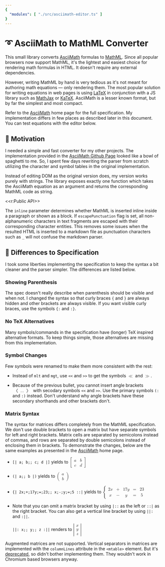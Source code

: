 ```yaml
---
{
  "modules": [ "./src/asciimath-editor.ts" ]
}
---
```

# ➰ AsciiMath to MathML Converter

This small library converts [AsciiMath][] formulas to [MathML][]. Since all
popular browsers now support MathML, it's the lightest and easiest choice for
rendering math formulas in HTML. It doesn't require any external dependencies.

However, writing MathML by hand is very tedious as it's not meant for authoring
math equations &mdash; only rendering them. The most popular solution for
writing equations in web pages is using [LaTeX][] in conjunction with a JS 
library such as [MathJax][] or [KaTeX][]. AsciiMath is a lesser known format, 
but by far the simplest and most compact.

Refer to the [AsciiMath][] home page for the full specification. My 
implementation differs in few places as described later in this document. You 
can test equations with the editor below.

<asciimath-editor value="sum_{i=1}^n i^3=({n(n+1)}/2)^2"></asciimath-editor>

## 🍝 Motivation

I needed a simple and fast converter for my other projects. The implementation
provided in the [AsciiMath Github Page][] looked like a bowl of spaghetti to me.
So, I spent few days rewriting the parser from scratch utilizing the character 
and symbol tables in the original implementation.

Instead of editing DOM as the original version does, my version works purely 
with strings. The library exposes exactly one function which takes the AsciiMath 
equation as an argument and returns the corresponding MathML code as string.

<<r:Public API>>

The `inline` parameter determines whether MathML is inserted inline inside a
paragraph or shown as a block. If `escapePunctuation` flag is set, all 
non-alphanumeric characters in text fragments are escaped with their 
corresponding character entities. This removes some issues when the resulted 
HTML is inserted to a markdown file as punctuation characters such as `_` will 
not confuse the markdown parser.

## 🗽 Differences to Specification

I took some liberties implementing the specification to keep the syntax a bit
cleaner and the parser simpler. The differences are listed below.

### Showing Parenthesis

The spec doesn't really describe when parenthesis should be visible and when 
not. I changed the syntax so that curly braces `{` and `}` are always hidden 
and other brackets are always visible. If you want visible curly braces, use the 
symbols `{:` and `:}`.

### No TeX Alternatives

Many symbols/commands in the specification have (longer) TeX inspired 
alternative formats. To keep things simple, those alternatives are missing from
this implementation. 

### Symbol Changes

Few symbols were renamed to make them more consistent with the rest:

- Instead of `mlt` and `mgt`, use `<<` and `>>` to get the symbols 
  <math display="inline"><mo>≪</mo></math> and 
  <math display="inline"><mo>≫</mo></math>.

- Because of the previous bullet, you cannot insert angle brackets 
  <math display="inline"><mrow><mo>〈</mo><mo>...</mo><mo>〉</mo></mrow></math>
  with secodary symbols `<<` and `>>`. Use the primary symbols `(:` and `:)` 
  instead. Don't understand why angle brackets have these secondary shorthands 
  and other brackets don't.
  
### Matrix Syntax

The syntax for matrices differs completely from the MathML specification. We
don't use double brackets to open a matrix but have separate symbols for left
and right brackets. Matrix cells are separated by semicolons instead of commas, 
and rows are separated by double semicolons instead of enclosing them in 
brackets. To demonstrate the changes, below are the same examples as presented 
in the [AsciiMath][] home page.

- `[| a; b;; c; d |]` yields to 
  <math display="inline">
    <mstyle displaystyle="true">
      <mrow>
        <mo>[</mo>
        <mtable>
          <mtr>
            <mtd>
              <mi>a</mi>
            </mtd>
            <mtd>
              <mi>b</mi>
            </mtd>
          </mtr>
          <mtr>
            <mtd>
              <mi>c</mi>
            </mtd>
            <mtd>
              <mi>d</mi>
            </mtd>
          </mtr>
        </mtable>
        <mo>]</mo>
      </mrow>
    </mstyle>
  </math>

- `(| a;; b |)` yields to
  <math display="inline">
    <mstyle displaystyle="true">
      <mrow>
        <mo>(</mo>
        <mtable>
          <mtr>
            <mtd>
              <mi>a</mi>
            </mtd>
          </mtr>
          <mtr>
            <mtd>
              <mi>b</mi>
            </mtd>
          </mtr>
        </mtable>
        <mo>)</mo>
      </mrow>
    </mstyle>
  </math>

- `{| 2x;+;17y;=;23;; x;-;y;=;5 ::|` yields to 
  <math display="inline">
    <mstyle displaystyle="true">
      <mrow>
        <mo>{</mo>
        <mtable>
          <mtr>
            <mtd>
              <mn>2</mn>
              <mi>x</mi>
            </mtd>
            <mtd>
              <mo>+</mo>
            </mtd>
            <mtd>
              <mn>17</mn>
              <mi>y</mi>
            </mtd>
            <mtd>
              <mo>=</mo>
            </mtd>
            <mtd>
              <mn>23</mn>
            </mtd>
          </mtr>
          <mtr>
            <mtd>
              <mi>x</mi>
            </mtd>
            <mtd>
              <mo>−</mo>
            </mtd>
            <mtd>
              <mi>y</mi>
            </mtd>
            <mtd>
              <mo>=</mo>
            </mtd>
            <mtd>
              <mn>5</mn>
            </mtd>
          </mtr>
        </mtable>
      </mrow>
    </mstyle>
  </math>

- Note that you can omit a matrix bracket by using `|::` as the left or `::|` as 
  the right bracket. You can also get a vertical line bracket by using `||:` 
  and `:||`.

  `||: x;; y;; z :||` renders to
  <math display="inline">
    <mstyle displaystyle="true">
      <mrow>
        <mo>|</mo>
        <mtable>
          <mtr>
            <mtd>
              <mi>x</mi>
            </mtd>
          </mtr>
          <mtr>
            <mtd>
              <mi>y</mi>
            </mtd>
          </mtr>
          <mtr>
            <mtd>
              <mi>z</mi>
            </mtd>
          </mtr>
        </mtable>
        <mo>|</mo>
      </mrow>
    </mstyle>
  </math>

Augmented matrices are not supported. Vertical separators in matrices are 
implemented with the `columnLines` attribute in the `<mtable>` element. But it's 
[deprecated][], so didn't bother implementing them. They wouldn't work in 
Chromium based browsers anyway.
 
[AsciiMath]: https://asciimath.org/
[MathML]: https://developer.mozilla.org/en-US/docs/Web/MathML
[LaTeX]: https://en.wikibooks.org/wiki/LaTeX/Mathematics
[KaTeX]: https://katex.org/
[MathJax]: https://www.mathjax.org/
[AsciiMath Github Page]: https://github.com/asciimath/asciimathml/blob/master/ASCIIMathML.js
[deprecated]: https://developer.mozilla.org/en-US/docs/Web/MathML/Element/mtable#columnlines